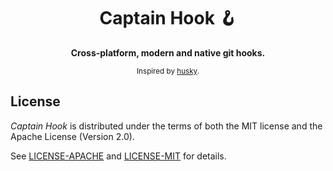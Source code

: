 <div align="center">
  <h1>Captain Hook 🪝</h1>
  <p>
    <b>
      Cross-platform, modern and native git hooks.
    </b>
  </p>
  <sub>
    Inspired by
    <a href="https://github.com/typicode/husky" target="_blank">husky</a>.
  </sub>
</div>

## License

_Captain Hook_ is distributed under the terms of both the MIT license and the Apache License (Version 2.0).

See [LICENSE-APACHE](LICENSE-APACHE) and [LICENSE-MIT](LICENSE-MIT) for details.
